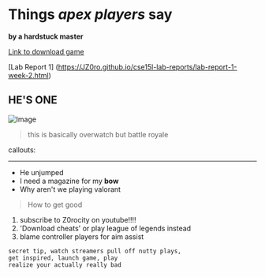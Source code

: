 # Things *apex players* say
**by a hardstuck master**

[Link to download game](https://www.ea.com/games/apex-legends/play-now-for-free)

[Lab Report 1] (https://JZ0ro.github.io/cse15l-lab-reports/lab-report-1-week-2.html)

## HE'S ONE
![Image](https://i.kym-cdn.com/photos/images/original/001/468/433/1bd.jpg)

> this is basically overwatch but battle royale

callouts:

***
* He unjumped
* I need a magazine for my **bow**
* Why aren't we playing valorant

> How to get good
1. subscribe to Z0rocity on youtube!!!!
2. 'Download cheats' or play league of legends instead
3. blame controller players for aim assist

```
secret tip, watch streamers pull off nutty plays,
get inspired, launch game, play
realize your actually really bad
```

